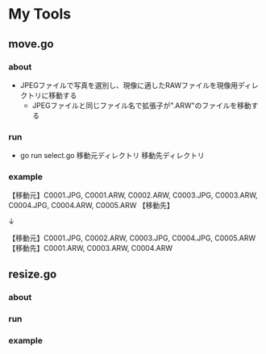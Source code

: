 <h1>My Tools</h1>

## move.go
### about
- JPEGファイルで写真を選別し、現像に適したRAWファイルを現像用ディレクトリに移動する
    - JPEGファイルと同じファイル名で拡張子が".ARW"のファイルを移動する

### run
- go run select.go 移動元ディレクトリ 移動先ディレクトリ

### example
【移動元】C0001.JPG, C0001.ARW, C0002.ARW, C0003.JPG, C0003.ARW, C0004.JPG, C0004.ARW, C0005.ARW
【移動先】

↓

【移動元】C0001.JPG, C0002.ARW, C0003.JPG, C0004.JPG, C0005.ARW
【移動先】C0001.ARW, C0003.ARW, C0004.ARW

## resize.go
### about

### run

### example

